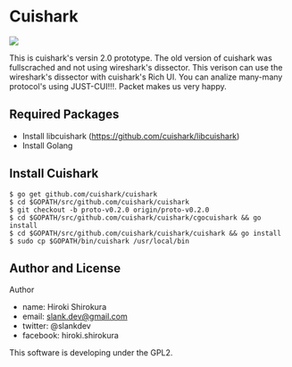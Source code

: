 
# Cuishark

![](./misc/cuishark.gif)

This is cuishark's versin 2.0 prototype.
The old version of cuishark was fullscrached and not using wireshark's dissector.
This verison can use the wireshark's dissector with cuishark's Rich UI.
You can analize many-many protocol's using JUST-CUI!!!.
Packet makes us very happy.

## Required Packages

- Install libcuishark (https://github.com/cuishark/libcuishark)
- Install Golang

## Install Cuishark

```
$ go get github.com/cuishark/cuishark
$ cd $GOPATH/src/github.com/cuishark/cuishark
$ git checkout -b proto-v0.2.0 origin/proto-v0.2.0
$ cd $GOPATH/src/github.com/cuishark/cuishark/cgocuishark && go install
$ cd $GOPATH/src/github.com/cuishark/cuishark/cuishark && go install
$ sudo cp $GOPATH/bin/cuishark /usr/local/bin
```

## Author and License

Author
- name: Hiroki Shirokura
- email: slank.dev@gmail.com
- twitter: @slankdev
- facebook: hiroki.shirokura

This software is developing under the GPL2.

